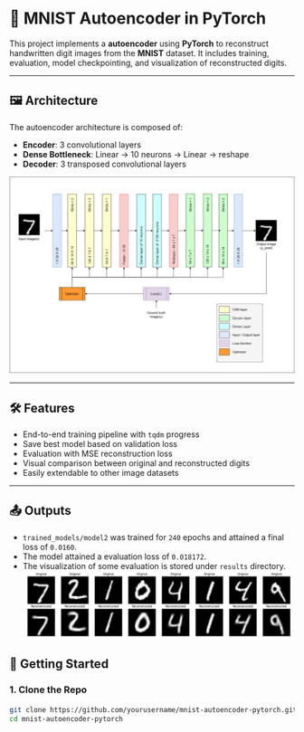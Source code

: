 # 🧠 MNIST Autoencoder in PyTorch

This project implements a **autoencoder** using **PyTorch** to reconstruct handwritten digit images from the **MNIST** dataset. It includes training, evaluation, model checkpointing, and visualization of reconstructed digits.

---

## 🖼️ Architecture

The autoencoder architecture is composed of:

- **Encoder**: 3 convolutional layers
- **Dense Bottleneck**: Linear → 10 neurons → Linear → reshape
- **Decoder**: 3 transposed convolutional layers

![Model Architecture](./auto_encoder_mnist_architecture.png) 

---

## 🛠️ Features

- End-to-end training pipeline with `tqdm` progress
- Save best model based on validation loss
- Evaluation with MSE reconstruction loss
- Visual comparison between original and reconstructed digits
- Easily extendable to other image datasets

---
## 📤 Outputs
- `trained_models/model2` was trained for `240` epochs and attained a final loss of `0.0160`.
- The model attained a evaluation loss of `0.018172`.
- The visualization of some evaluation is stored under `results` directory.
![Recreation Visualization](./results/visualization.png)

## 🚀 Getting Started

### 1. Clone the Repo
```bash
git clone https://github.com/yourusername/mnist-autoencoder-pytorch.git
cd mnist-autoencoder-pytorch
